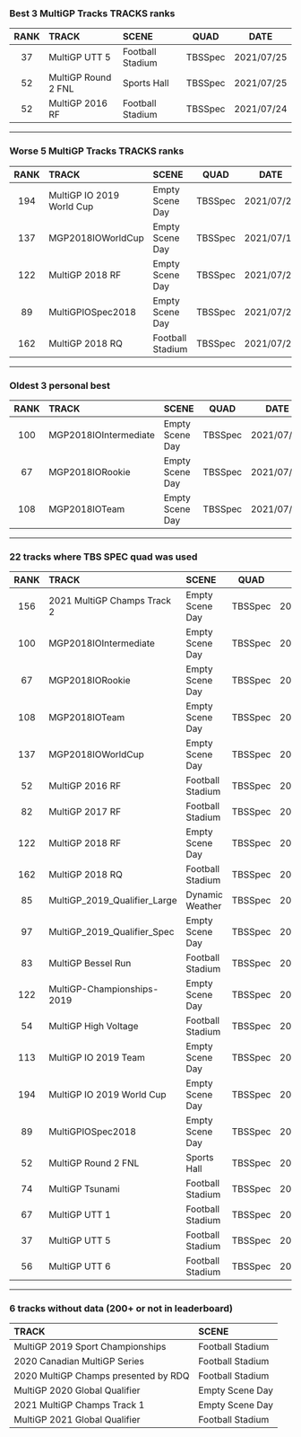 ### Best 3 MultiGP Tracks TRACKS ranks
|RANK|TRACK|SCENE|QUAD|DATE|
|:---:|:---|:---|:---:|:---:|
|37|MultiGP UTT 5|Football Stadium|TBSSpec|2021/07/25|
|52|MultiGP Round 2 FNL|Sports Hall|TBSSpec|2021/07/25|
|52|MultiGP 2016 RF|Football Stadium|TBSSpec|2021/07/24|
---
### Worse 5 MultiGP Tracks TRACKS ranks
|RANK|TRACK|SCENE|QUAD|DATE|
|:---:|:---|:---|:---:|:---:|
|194|MultiGP IO 2019 World Cup|Empty Scene Day|TBSSpec|2021/07/25|
|137|MGP2018IOWorldCup|Empty Scene Day|TBSSpec|2021/07/18|
|122|MultiGP 2018 RF|Empty Scene Day|TBSSpec|2021/07/24|
|89|MultiGPIOSpec2018|Empty Scene Day|TBSSpec|2021/07/25|
|162|MultiGP 2018 RQ|Football Stadium|TBSSpec|2021/07/24|
---
### Oldest 3 personal best
|RANK|TRACK|SCENE|QUAD|DATE|
|:---:|:---|:---|:---:|:---:|
|100|MGP2018IOIntermediate|Empty Scene Day|TBSSpec|2021/07/18|
|67|MGP2018IORookie|Empty Scene Day|TBSSpec|2021/07/18|
|108|MGP2018IOTeam|Empty Scene Day|TBSSpec|2021/07/18|
---
### 22 tracks where TBS SPEC quad was used
|RANK|TRACK|SCENE|QUAD|DATE|
|:---:|:---|:---|:---:|:---:|
|156|2021 MultiGP Champs Track 2|Empty Scene Day|TBSSpec|2022/01/04|
|100|MGP2018IOIntermediate|Empty Scene Day|TBSSpec|2021/07/18|
|67|MGP2018IORookie|Empty Scene Day|TBSSpec|2021/07/18|
|108|MGP2018IOTeam|Empty Scene Day|TBSSpec|2021/07/18|
|137|MGP2018IOWorldCup|Empty Scene Day|TBSSpec|2021/07/18|
|52|MultiGP 2016 RF|Football Stadium|TBSSpec|2021/07/24|
|82|MultiGP 2017 RF|Football Stadium|TBSSpec|2022/01/11|
|122|MultiGP 2018 RF|Empty Scene Day|TBSSpec|2021/07/24|
|162|MultiGP 2018 RQ|Football Stadium|TBSSpec|2021/07/24|
|85|MultiGP_2019_Qualifier_Large|Dynamic Weather|TBSSpec|2022/01/30|
|97|MultiGP_2019_Qualifier_Spec|Empty Scene Day|TBSSpec|2021/07/25|
|83|MultiGP Bessel Run|Football Stadium|TBSSpec|2021/07/24|
|122|MultiGP-Championships-2019|Empty Scene Day|TBSSpec|2021/07/25|
|54|MultiGP High Voltage|Football Stadium|TBSSpec|2021/07/24|
|113|MultiGP IO 2019 Team|Empty Scene Day|TBSSpec|2021/07/24|
|194|MultiGP IO 2019 World Cup|Empty Scene Day|TBSSpec|2021/07/25|
|89|MultiGPIOSpec2018|Empty Scene Day|TBSSpec|2021/07/25|
|52|MultiGP Round 2 FNL|Sports Hall|TBSSpec|2021/07/25|
|74|MultiGP Tsunami|Football Stadium|TBSSpec|2021/07/25|
|67|MultiGP UTT 1|Football Stadium|TBSSpec|2021/07/25|
|37|MultiGP UTT 5|Football Stadium|TBSSpec|2021/07/25|
|56|MultiGP UTT 6|Football Stadium|TBSSpec|2021/07/25|
---
### 6 tracks without data (200+ or not in leaderboard)
|TRACK|SCENE|
|:---|:---|
|MultiGP 2019 Sport Championships|Football Stadium|
|2020 Canadian MultiGP Series|Football Stadium|
|2020 MultiGP Champs presented by RDQ|Football Stadium|
|MultiGP 2020 Global Qualifier|Empty Scene Day|
|2021 MultiGP Champs Track 1|Empty Scene Day|
|MultiGP 2021 Global Qualifier|Football Stadium|
